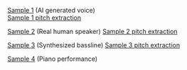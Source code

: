 [Sample 1](audio/testnsf.wav) (AI generated voice)  
[Sample 1 pitch extraction](audio/pitchextract1.wav)

[Sample 2](audio/testnsf2.wav) (Real human speaker) 
[Sample 2 pitch extraction](audio/pitchextract2.wav)

[Sample 3](audio/testnsf3.wav) (Synthesized bassline) 
[Sample 3 pitch extraction](audio/pitchextract3.wav)

[Sample 4](audio/testnsf4.wav) (Piano performance) 

